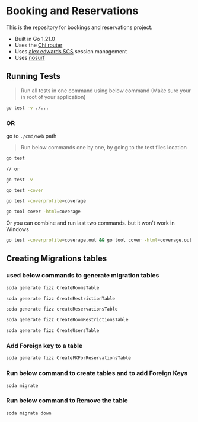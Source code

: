 # Booking and Reservations

This is the repository for bookings and reservations project.

- Built in Go 1.21.0
- Uses the [Chi router](github.com/go-chi/chi/v5)
- Uses [alex edwards SCS](github.com/alexedwards/scs/v2) session management
- Uses [nosurf](github.com/justinas/nosurf)

## Running Tests


> Run all tests in one command using below command (Make sure your in root of your application)
```bash
go test -v ./...
```
### OR

go to `./cmd/web` path

> Run below commands one by one, by going to the test files location


```bash
go test 

// or 

go test -v
```

```bash
go test -cover
```

```bash
go test -coverprofile=coverage
```

```bash
go tool cover -html=coverage
```

Or you can combine and run last two commands. but it won't work in Windows

```bash
go test -coverprofile=coverage.out && go tool cover -html=coverage.out
```


## Creating Migrations tables

### used below commands to generate migration tables

```bash
soda generate fizz CreateRoomsTable

soda generate fizz CreateRestrictionTable  

soda generate fizz createReservationsTable

soda generate fizz CreateRoomRestrictionsTable

soda generate fizz CreateUsersTable
```

### Add Foreign key to a table

```bash
soda generate fizz CreateFKForReservationsTable
```

### Run below command to create tables and to add Foreign Keys

```bash
soda migrate 
```

### Run below command to Remove the table

```bash
soda migrate down 
```
